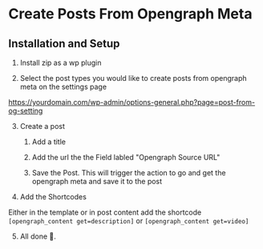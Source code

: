 # Create Posts From Opengraph Meta

## Installation and Setup

1. Install zip as a wp plugin

2. Select the post types you would like to create posts from opengraph meta on the settings page

https://yourdomain.com/wp-admin/options-general.php?page=post-from-og-setting

3. Create a post

   1. Add a title

   2. Add the url the the Field labled "Opengraph Source URL"

   3. Save the Post. This will trigger the action to go and get the opengraph meta and save it to the post

4. Add the Shortcodes

Either in the template or in post content add the shortcode `[opengraph_content get=description]` or `[opengraph_content get=video]`

5. All done 🥳.
